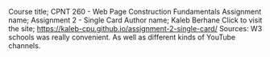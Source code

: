 Course title; CPNT 260 - Web Page Construction Fundamentals
          Assignment name; Assignment 2 - Single Card
              Author name; Kaleb Berhane
                   Click to visit the site; https://kaleb-cpu.github.io/assignment-2-single-card/
                        Sources: W3 schools was really convenient. As well as different kinds of YouTube channels.